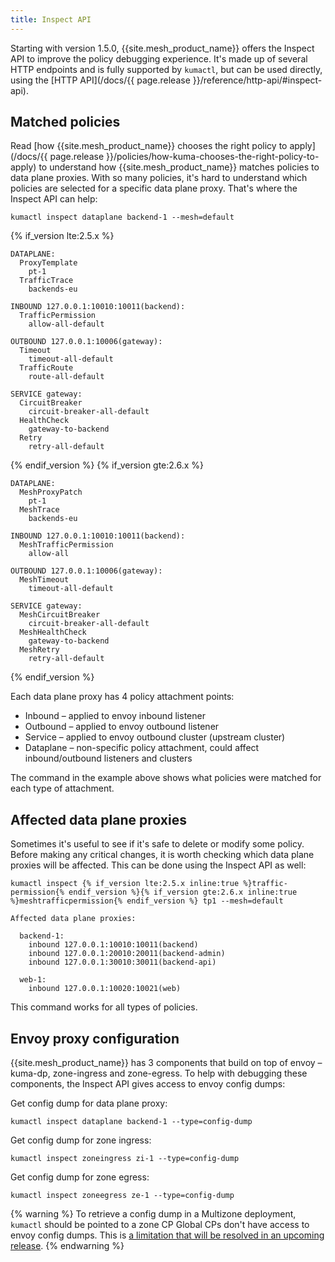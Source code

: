 ```yaml
---
title: Inspect API
---
```


Starting with version 1.5.0, {{site.mesh_product_name}} offers the Inspect API to improve the policy debugging experience.
It's made up of several HTTP endpoints and is fully supported by `kumactl`,
but can be used directly, using the [HTTP API](/docs/{{ page.release }}/reference/http-api/#inspect-api).

## Matched policies

Read [how {{site.mesh_product_name}} chooses the right policy to apply](/docs/{{ page.release }}/policies/how-kuma-chooses-the-right-policy-to-apply)
to understand how {{site.mesh_product_name}} matches policies to data plane proxies.
With so many policies, it's hard to understand which policies are selected for a specific data plane proxy.
That's where the Inspect API can help:

```shell
kumactl inspect dataplane backend-1 --mesh=default
```

{% if_version lte:2.5.x %}
```text
DATAPLANE:
  ProxyTemplate
    pt-1
  TrafficTrace
    backends-eu

INBOUND 127.0.0.1:10010:10011(backend):
  TrafficPermission
    allow-all-default

OUTBOUND 127.0.0.1:10006(gateway):
  Timeout
    timeout-all-default
  TrafficRoute
    route-all-default

SERVICE gateway:
  CircuitBreaker
    circuit-breaker-all-default
  HealthCheck
    gateway-to-backend
  Retry
    retry-all-default
```
{% endif_version %}
{% if_version gte:2.6.x %}
```text
DATAPLANE:
  MeshProxyPatch
    pt-1
  MeshTrace
    backends-eu

INBOUND 127.0.0.1:10010:10011(backend):
  MeshTrafficPermission
    allow-all

OUTBOUND 127.0.0.1:10006(gateway):
  MeshTimeout
    timeout-all-default

SERVICE gateway:
  MeshCircuitBreaker
    circuit-breaker-all-default
  MeshHealthCheck
    gateway-to-backend
  MeshRetry
    retry-all-default
```
{% endif_version %}

Each data plane proxy has 4 policy attachment points:

- Inbound – applied to envoy inbound listener
- Outbound – applied to envoy outbound listener
- Service – applied to envoy outbound cluster (upstream cluster)
- Dataplane – non-specific policy attachment, could affect inbound/outbound listeners and clusters

The command in the example above shows what policies were matched for each type of attachment.

## Affected data plane proxies

Sometimes it's useful to see if it's safe to delete or modify some policy. Before making any critical changes,
it is worth checking which data plane proxies will be affected. This can be done using the Inspect API as well:

```shell
kumactl inspect {% if_version lte:2.5.x inline:true %}traffic-permission{% endif_version %}{% if_version gte:2.6.x inline:true %}meshtrafficpermission{% endif_version %} tp1 --mesh=default
```

```text
Affected data plane proxies:

  backend-1:
    inbound 127.0.0.1:10010:10011(backend)
    inbound 127.0.0.1:20010:20011(backend-admin)
    inbound 127.0.0.1:30010:30011(backend-api)

  web-1:
    inbound 127.0.0.1:10020:10021(web)
```

This command works for all types of policies.

## Envoy proxy configuration

{{site.mesh_product_name}} has 3 components that build on top of envoy – kuma-dp, zone-ingress and zone-egress.
To help with debugging these components, the Inspect API gives access to envoy config dumps:

Get config dump for data plane proxy:

```shell
kumactl inspect dataplane backend-1 --type=config-dump
```

Get config dump for zone ingress:

```shell
kumactl inspect zoneingress zi-1 --type=config-dump
```

Get config dump for zone egress:

```shell
kumactl inspect zoneegress ze-1 --type=config-dump
```

{% warning %}
To retrieve a config dump in a Multizone deployment, `kumactl` should be pointed to a zone CP
Global CPs don't have access to envoy config dumps.
This is [a limitation that will be resolved in an upcoming release](https://github.com/kumahq/kuma/issues/3789).
{% endwarning %}
